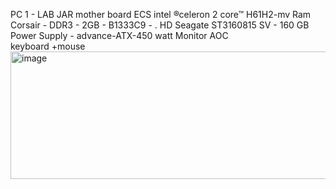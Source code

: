 PC 1 - LAB JAR
mother board ECS
intel ®celeron 2 core™  H61H2-mv
Ram Corsair - DDR3 - 2GB - B1333C9 - .
HD Seagate ST3160815 SV  - 160 GB
Power Supply - advance-ATX-450 watt
Monitor AOC  
keyboard +mouse 
<img width="793" height="204" alt="image" src="https://github.com/user-attachments/assets/319825d0-274d-4d0c-a01c-6033d70a7b38" />

